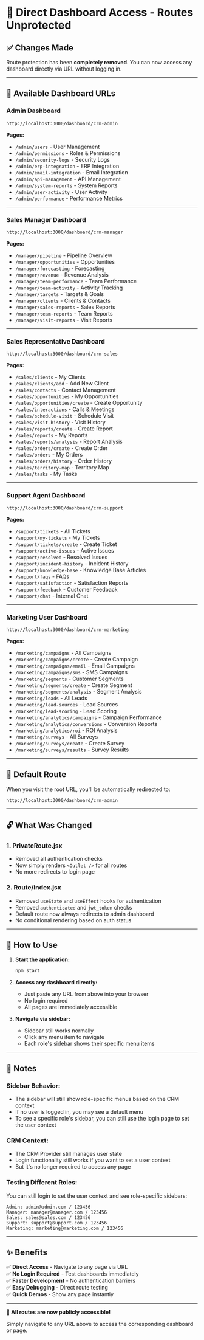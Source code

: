 # 🚀 Direct Dashboard Access - Routes Unprotected

## ✅ Changes Made

Route protection has been **completely removed**. You can now access any dashboard directly via URL without logging in.

---

## 📍 Available Dashboard URLs

### **Admin Dashboard**
```
http://localhost:3000/dashboard/crm-admin
```
**Pages:**
- `/admin/users` - User Management
- `/admin/permissions` - Roles & Permissions
- `/admin/security-logs` - Security Logs
- `/admin/erp-integration` - ERP Integration
- `/admin/email-integration` - Email Integration
- `/admin/api-management` - API Management
- `/admin/system-reports` - System Reports
- `/admin/user-activity` - User Activity
- `/admin/performance` - Performance Metrics

---

### **Sales Manager Dashboard**
```
http://localhost:3000/dashboard/crm-manager
```
**Pages:**
- `/manager/pipeline` - Pipeline Overview
- `/manager/opportunities` - Opportunities
- `/manager/forecasting` - Forecasting
- `/manager/revenue` - Revenue Analysis
- `/manager/team-performance` - Team Performance
- `/manager/team-activity` - Activity Tracking
- `/manager/targets` - Targets & Goals
- `/manager/clients` - Clients & Contacts
- `/manager/sales-reports` - Sales Reports
- `/manager/team-reports` - Team Reports
- `/manager/visit-reports` - Visit Reports

---

### **Sales Representative Dashboard**
```
http://localhost:3000/dashboard/crm-sales
```
**Pages:**
- `/sales/clients` - My Clients
- `/sales/clients/add` - Add New Client
- `/sales/contacts` - Contact Management
- `/sales/opportunities` - My Opportunities
- `/sales/opportunities/create` - Create Opportunity
- `/sales/interactions` - Calls & Meetings
- `/sales/schedule-visit` - Schedule Visit
- `/sales/visit-history` - Visit History
- `/sales/reports/create` - Create Report
- `/sales/reports` - My Reports
- `/sales/reports/analysis` - Report Analysis
- `/sales/orders/create` - Create Order
- `/sales/orders` - My Orders
- `/sales/orders/history` - Order History
- `/sales/territory-map` - Territory Map
- `/sales/tasks` - My Tasks

---

### **Support Agent Dashboard**
```
http://localhost:3000/dashboard/crm-support
```
**Pages:**
- `/support/tickets` - All Tickets
- `/support/my-tickets` - My Tickets
- `/support/tickets/create` - Create Ticket
- `/support/active-issues` - Active Issues
- `/support/resolved` - Resolved Issues
- `/support/incident-history` - Incident History
- `/support/knowledge-base` - Knowledge Base Articles
- `/support/faqs` - FAQs
- `/support/satisfaction` - Satisfaction Reports
- `/support/feedback` - Customer Feedback
- `/support/chat` - Internal Chat

---

### **Marketing User Dashboard**
```
http://localhost:3000/dashboard/crm-marketing
```
**Pages:**
- `/marketing/campaigns` - All Campaigns
- `/marketing/campaigns/create` - Create Campaign
- `/marketing/campaigns/email` - Email Campaigns
- `/marketing/campaigns/sms` - SMS Campaigns
- `/marketing/segments` - Customer Segments
- `/marketing/segments/create` - Create Segment
- `/marketing/segments/analysis` - Segment Analysis
- `/marketing/leads` - All Leads
- `/marketing/lead-sources` - Lead Sources
- `/marketing/lead-scoring` - Lead Scoring
- `/marketing/analytics/campaigns` - Campaign Performance
- `/marketing/analytics/conversions` - Conversion Reports
- `/marketing/analytics/roi` - ROI Analysis
- `/marketing/surveys` - All Surveys
- `/marketing/surveys/create` - Create Survey
- `/marketing/surveys/results` - Survey Results

---

## 🎯 Default Route

When you visit the root URL, you'll be automatically redirected to:
```
http://localhost:3000/dashboard/crm-admin
```

---

## 🔓 What Was Changed

### **1. PrivateRoute.jsx**
- Removed all authentication checks
- Now simply renders `<Outlet />` for all routes
- No more redirects to login page

### **2. Route/index.jsx**
- Removed `useState` and `useEffect` hooks for authentication
- Removed `authenticated` and `jwt_token` checks
- Default route now always redirects to admin dashboard
- No conditional rendering based on auth status

---

## 🚀 How to Use

1. **Start the application:**
   ```bash
   npm start
   ```

2. **Access any dashboard directly:**
   - Just paste any URL from above into your browser
   - No login required
   - All pages are immediately accessible

3. **Navigate via sidebar:**
   - Sidebar still works normally
   - Click any menu item to navigate
   - Each role's sidebar shows their specific menu items

---

## 📝 Notes

### **Sidebar Behavior:**
- The sidebar will still show role-specific menus based on the CRM context
- If no user is logged in, you may see a default menu
- To see a specific role's sidebar, you can still use the login page to set the user context

### **CRM Context:**
- The CRM Provider still manages user state
- Login functionality still works if you want to set a user context
- But it's no longer required to access any page

### **Testing Different Roles:**
You can still login to set the user context and see role-specific sidebars:
```
Admin: admin@admin.com / 123456
Manager: manager@manager.com / 123456
Sales: sales@sales.com / 123456
Support: support@support.com / 123456
Marketing: marketing@marketing.com / 123456
```

---

## ✨ Benefits

✅ **Direct Access** - Navigate to any page via URL  
✅ **No Login Required** - Test dashboards immediately  
✅ **Faster Development** - No authentication barriers  
✅ **Easy Debugging** - Direct route testing  
✅ **Quick Demos** - Show any page instantly  

---

**🎊 All routes are now publicly accessible!**

Simply navigate to any URL above to access the corresponding dashboard or page.
